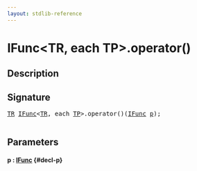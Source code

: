 ```yaml
---
layout: stdlib-reference
---
```


# IFunc\<TR, each TP\>\.operator\(\)

## Description





## Signature 

<pre>
<a href="/stdlib-reference/interfaces/ifunc-01/index#typeparam-TR" class="code_type">TR</a> <a href="/stdlib-reference/interfaces/ifunc-01/index" class="code_type">IFunc</a>&lt;<a href="/stdlib-reference/interfaces/ifunc-01/index#typeparam-TR" class="code_type">TR</a>, <span class="code_keyword">each</span> <a href="/stdlib-reference/interfaces/ifunc-01/index#typeparam-TP" class="code_type">TP</a>&gt;.operator()(<a href="/stdlib-reference/interfaces/ifunc-01/index" class="code_type">IFunc</a> <a href="/stdlib-reference/interfaces/ifunc-01/operatorx28x29#decl-p" class="code_param">p</a>);

</pre>

## Parameters

#### p  : [IFunc](/stdlib-reference/interfaces/ifunc-01/index) {#decl-p}

